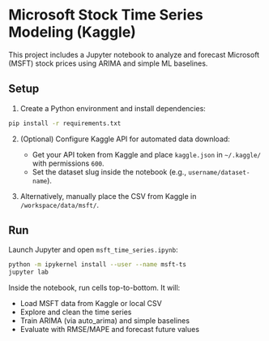 # Microsoft Stock Time Series Modeling (Kaggle)

This project includes a Jupyter notebook to analyze and forecast Microsoft (MSFT) stock prices using ARIMA and simple ML baselines.

## Setup

1. Create a Python environment and install dependencies:

```bash
pip install -r requirements.txt
```

2. (Optional) Configure Kaggle API for automated data download:
   - Get your API token from Kaggle and place `kaggle.json` in `~/.kaggle/` with permissions `600`.
   - Set the dataset slug inside the notebook (e.g., `username/dataset-name`).

3. Alternatively, manually place the CSV from Kaggle in `/workspace/data/msft/`.

## Run

Launch Jupyter and open `msft_time_series.ipynb`:

```bash
python -m ipykernel install --user --name msft-ts
jupyter lab
```

Inside the notebook, run cells top-to-bottom. It will:
- Load MSFT data from Kaggle or local CSV
- Explore and clean the time series
- Train ARIMA (via auto_arima) and simple baselines
- Evaluate with RMSE/MAPE and forecast future values